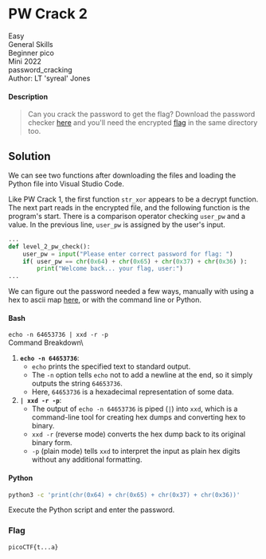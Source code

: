 # PW Crack 2
Easy\
General Skills\
Beginner pico\
Mini 2022\
password_cracking\
Author: LT 'syreal' Jones
#### Description
> Can you crack the password to get the flag?  Download the password checker [here](https://artifacts.picoctf.net/c/14/level2.py) and you'll need the encrypted [flag](https://artifacts.picoctf.net/c/14/level2.flag.txt.enc) in the same directory too.
## Solution
We can see two functions after downloading the files and loading the Python file into Visual Studio Code.

Like PW Crack 1, the first function `str_xor` appears to be a decrypt function.  The next part reads in the encrypted file, and the following function is the program's start.  There is a comparison operator checking `user_pw` and a value.  In the previous line, `user_pw` is assigned by the user's input.  
```python
...
def level_2_pw_check():
    user_pw = input("Please enter correct password for flag: ")
    if( user_pw == chr(0x64) + chr(0x65) + chr(0x37) + chr(0x36) ):
        print("Welcome back... your flag, user:")
...
```
We can figure out the password needed a few ways, manually with using a hex to ascii map [here](https://www.freecodecamp.org/news/ascii-table-hex-to-ascii-value-character-code-chart-2/), or with the command line or Python.

#### Bash
`echo -n 64653736 | xxd -r -p`\
Command Breakdown\
1. **`echo -n 64653736`**:
    - `echo` prints the specified text to standard output.
    - The `-n` option tells `echo` not to add a newline at the end, so it simply outputs the string `64653736`.
    - Here, `64653736` is a hexadecimal representation of some data.
2. **`| xxd -r -p`**:
    - The output of `echo -n 64653736` is piped (`|`) into `xxd`, which is a command-line tool for creating hex dumps and converting hex to binary.
    - `xxd -r` (reverse mode) converts the hex dump back to its original binary form.
    - `-p` (plain mode) tells `xxd` to interpret the input as plain hex digits without any additional formatting.
#### Python
```bash
python3 -c 'print(chr(0x64) + chr(0x65) + chr(0x37) + chr(0x36))'
```

Execute the Python script and enter the password.

### Flag
`picoCTF{t...a}`
